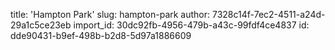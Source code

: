 title: 'Hampton Park'
slug: hampton-park
author: 7328c14f-7ec2-4511-a24d-29a1c5ce23eb
import_id: 30dc92fb-4956-479b-a43c-99fdf4ce4837
id: dde90431-b9ef-498b-b2d8-5d97a1886609
